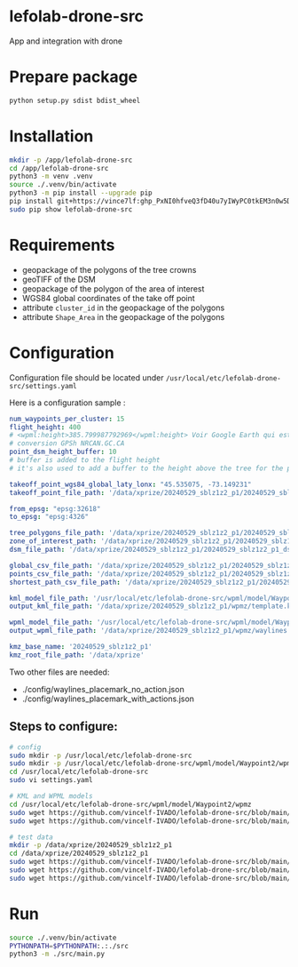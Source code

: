 # lefolab-drone-src

App and integration with drone

# Prepare package

```bash
python setup.py sdist bdist_wheel
```

# Installation

```bash
mkdir -p /app/lefolab-drone-src
cd /app/lefolab-drone-src
python3 -m venv .venv
source ./.venv/bin/activate
python3 -m pip install --upgrade pip
pip install git+https://vince7lf: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@github.com/vincelf-IVADO/lefolab-drone-src.git
sudo pip show lefolab-drone-src
```

# Requirements

- geopackage of the polygons of the tree crowns
- geoTIFF of the DSM
- geopackage of the polygon of the area of interest
- WGS84 global coordinates of the take off point
- attribute `cluster_id` in the geopackage of the polygons
- attribute `Shape_Area` in the geopackage of the polygons

# Configuration

Configuration file should be located under `/usr/local/etc/lefolab-drone-src/settings.yaml`

Here is a configuration sample : 

```yaml
num_waypoints_per_cluster: 15
flight_height: 400
# <wpml:height>385.799987792969</wpml:height> Voir Google Earth qui est altitude orthométrique
# conversion GPSh NRCAN.GC.CA
point_dsm_height_buffer: 10
# buffer is added to the flight height
# it's also used to add a buffer to the height above the tree for the picture

takeoff_point_wgs84_global_laty_lonx: "45.535075, -73.149231"
takeoff_point_file_path: '/data/xprize/20240529_sblz1z2_p1/20240529_sblz1z2_p1_starting_point.gpkg'

from_epsg: "epsg:32618"
to_epsg: "epsg:4326"

tree_polygons_file_path: '/data/xprize/20240529_sblz1z2_p1/20240529_sblz1z2_p1.gpkg'
zone_of_interest_path: '/data/xprize/20240529_sblz1z2_p1/20240529_sblz1z2_p1_zone_of_interest.gpkg'
dsm_file_path: '/data/xprize/20240529_sblz1z2_p1/20240529_sblz1z2_p1_dsm_highdis.cog.tif'

global_csv_file_path: '/data/xprize/20240529_sblz1z2_p1/20240529_sblz1z2_p1_global_values.csv'
points_csv_file_path: '/data/xprize/20240529_sblz1z2_p1/20240529_sblz1z2_p1_waypoints.csv'
shortest_path_csv_file_path: '/data/xprize/20240529_sblz1z2_p1/20240529_sblz1z2_p1_waypoints_shortest_path.csv'

kml_model_file_path: '/usr/local/etc/lefolab-drone-src/wpml/model/Waypoint2/wpmz/template.kml'
output_kml_file_path: '/data/xprize/20240529_sblz1z2_p1/wpmz/template.kml'

wpml_model_file_path: '/usr/local/etc/lefolab-drone-src/wpml/model/Waypoint2/wpmz/waylines.wpml'
output_wpml_file_path: '/data/xprize/20240529_sblz1z2_p1/wpmz/waylines.wpml'

kmz_base_name: '20240529_sblz1z2_p1'
kmz_root_file_path: '/data/xprize'
```

Two other files are needed: 
- ./config/waylines_placemark_no_action.json
- ./config/waylines_placemark_with_actions.json

## Steps to configure: 
```bash
# config
sudo mkdir -p /usr/local/etc/lefolab-drone-src
sudo mkdir -p /usr/local/etc/lefolab-drone-src/wpml/model/Waypoint2/wpmz
cd /usr/local/etc/lefolab-drone-src
sudo vi settings.yaml

# KML and WPML models 
cd /usr/local/etc/lefolab-drone-src/wpml/model/Waypoint2/wpmz
sudo wget https://github.com/vincelf-IVADO/lefolab-drone-src/blob/main/scripts/wpml/model/Waypoint2/wpmz/template.kml
sudo wget https://github.com/vincelf-IVADO/lefolab-drone-src/blob/main/scripts/wpml/model/Waypoint2/wpmz/waylines.wpml

# test data
mkdir -p /data/xprize/20240529_sblz1z2_p1
cd /data/xprize/20240529_sblz1z2_p1
sudo wget https://github.com/vincelf-IVADO/lefolab-drone-src/blob/main/test/data/xprize/20240529_sblz1z2_p1/20240529_sblz1z2_p1.gpkg
sudo wget https://github.com/vincelf-IVADO/lefolab-drone-src/blob/main/test/data/xprize/20240529_sblz1z2_p1/20240529_sblz1z2_p1_zone_of_interest.gpkg
sudo wget https://github.com/vincelf-IVADO/lefolab-drone-src/blob/main/test/data/xprize/20240529_sblz1z2_p1/20240529_sblz1z2_p1_dsm_highdis.cog.tif
```


# Run

```bash
source ./.venv/bin/activate
PYTHONPATH=$PYTHONPATH:.:./src
python3 -m ./src/main.py
```
